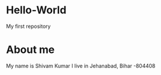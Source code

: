 # Hello-World
My first repository
# About me
My name is Shivam Kumar
I live in Jehanabad, Bihar -804408
